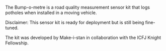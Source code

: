 The Bump-o-metre is a road quality measurement sensor kit that logs potholes when installed in a moving vehicle.

Disclaimer: This sensor kit is ready for deployment but is still being fine-tuned.  

The kit was developed by Make-i-stan in collaboration with the ICFJ Knight Fellowship.
